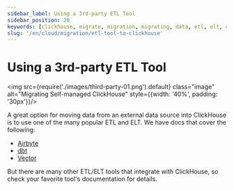 ```yaml
---
sidebar_label: Using a 3rd-party ETL Tool
sidebar_position: 20
keywords: [clickhouse, migrate, migration, migrating, data, etl, elt, clickhouse-local, clickhouse-client]
slug: '/en/cloud/migration/etl-tool-to-clickhouse'
---
```


# Using a 3rd-party ETL Tool

<img src={require('./images/third-party-01.png').default} class="image" alt="Migrating Self-managed ClickHouse" style={{width: '40%', padding: '30px'}}/>

A great option for moving data from an external data source into ClickHouse is to use one of the many popular ETL and ELT. We have docs that cover the following:

- [Airbyte](/docs/en/integrations/data-ingestion/etl-tools/airbyte-and-clickhouse.md)
- [dbt](/docs/en/integrations/data-ingestion/etl-tools/dbt/dbt-intro.md)
- [Vector](/docs/en/integrations/data-ingestion/etl-tools/vector-to-clickhouse.md)

But there are many other ETL/ELT tools that integrate with ClickHouse, so check your favorite tool's documentation for details.
